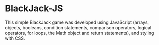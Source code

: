 # BlackJack-JS
This simple BlackJack game was developed using JavaScript (arrays, objects, booleans, condition statements, comparison operators, logical operators, for loops, the Math object and return statements), and styling with CSS. 
